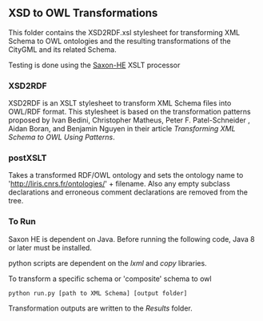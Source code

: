 ## XSD to OWL Transformations
This folder contains the XSD2RDF.xsl stylesheet for transforming XML Schema to OWL ontologies and the resulting transformations of the CityGML and its related Schema.

Testing is done using the [Saxon-HE](http://saxon.sourceforge.net/) XSLT processor

### XSD2RDF
XSD2RDF is an XSLT stylesheet to transform XML Schema files into OWL/RDF format. This stylesheet is based on the transformation patterns proposed by Ivan Bedini, Christopher Matheus, Peter F. Patel-Schneider , Aidan Boran, and Benjamin Nguyen in their article _Transforming XML Schema to OWL Using Patterns_.

### postXSLT
Takes a transformed RDF/OWL ontology and sets the ontology name to 'http://liris.cnrs.fr/ontologies/' + filename. Also any empty subclass declarations and erroneous comment declarations are removed from the tree.


### To Run
Saxon HE is dependent on Java. Before running the following code, Java 8 or later must be installed.

python scripts are dependent on the _lxml_ and _copy_ libraries.

To transform a specific schema or 'composite' schema to owl
```
python run.py [path to XML Schema] [output folder]
```
Transformation outputs are written to the _Results_ folder.